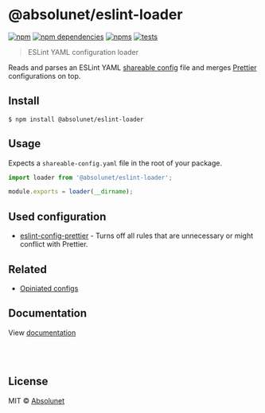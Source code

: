 # @absolunet/eslint-loader

[![npm](https://img.shields.io/npm/v/@absolunet/eslint-loader.svg)](https://www.npmjs.com/package/@absolunet/eslint-loader)
[![npm dependencies](https://david-dm.org/absolunet/eslint-config/status.svg?path=packages/loader)](https://david-dm.org/absolunet/eslint-config?path=packages/loader)
[![npms](https://badges.npms.io/%40absolunet%2Feslint-loader.svg)](https://npms.io/search?q=%40absolunet%2Feslint-loader)
[![tests](https://github.com/absolunet/eslint-config/workflows/tests/badge.svg?branch=master)](https://github.com/absolunet/eslint-config/actions?query=workflow%3Atests+branch%3Amaster)

> ESLint YAML configuration loader

Reads and parses an ESLint YAML [shareable config](https://eslint.org/docs/developer-guide/shareable-configs.html) file and merges [Prettier](https://github.com/prettier/eslint-config-prettier) configurations on top.


## Install

```
$ npm install @absolunet/eslint-loader
```


## Usage

Expects a `shareable-config.yaml` file in the root of your package.

```js
import loader from '@absolunet/eslint-loader';

module.exports = loader(__dirname);
```


## Used configuration

- [eslint-config-prettier](https://github.com/prettier/eslint-config-prettier) - Turns off all rules that are unnecessary or might conflict with Prettier.


## Related

- [Opiniated configs](https://github.com/absolunet/eslint-config)


## Documentation

View [documentation](https://documentation.absolunet.com/eslint-config/loader)






<br><br>

## License
MIT © [Absolunet](https://absolunet.com)
